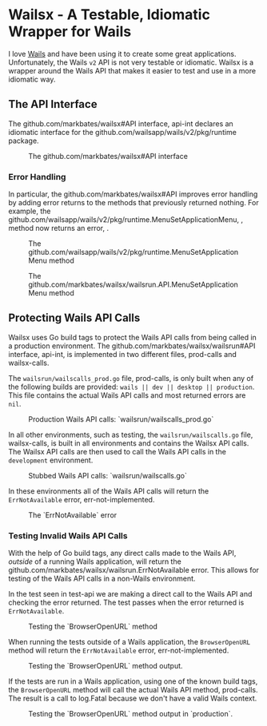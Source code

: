 # Wailsx - A Testable, Idiomatic Wrapper for Wails

I love [Wails](https://wails.io) and have been using it to create some great applications. Unfortunately, the Wails `v2` API is not very testable or idiomatic. Wailsx is a wrapper around the Wails API that makes it easier to test and use in a more idiomatic way.

<toc></toc>

## The API Interface

The <godoc>github.com/markbates/wailsx#API</godoc> interface, <ref>api-int</ref> declares an idiomatic interface for the <godoc>github.com/wailsapp/wails/v2/pkg/runtime</godoc> package.

<figure id="api-int" type="listing">

<code src="wailsrun/api.go"></code>

<figcaption>The <godoc>github.com/markbates/wailsx#API</godoc> interface</figcaption>

</figure>

### Error Handling

In particular, the <godoc>github.com/markbates/wailsx#API</godoc> improves error handling by adding error returns to the methods that previously returned nothing. For example, the <godoc>github.com/wailsapp/wails/v2/pkg/runtime.MenuSetApplicationMenu</godoc>, <ref id="runtime-menuset"></ref>, method now returns an error, <ref id="wailsx-menuset"></ref>.

<figure id="runtime-menuset" type="listing">

<go doc="github.com/wailsapp/wails/v2/pkg/runtime.MenuSetApplicationMenu"></go>

<figcaption>The <godoc>github.com/wailsapp/wails/v2/pkg/runtime.MenuSetApplicationMenu</godoc> method</figcaption>

</figure>

<figure id="wailsx-menuset" type="listing">

<go doc="github.com/markbates/wailsx/wailsrun.API.MenuSetApplicationMenu"></go>

<figcaption>The <godoc>github.com/markbates/wailsx/wailsrun.API.MenuSetApplicationMenu</godoc> method</figcaption>

</figure>

## Protecting Wails API Calls

Wailsx uses Go build tags to protect the Wails API calls from being called in a production environment. The <godoc>github.com/markbates/wailsx/wailsrun#API</godoc> interface, <ref>api-int</ref>, is implemented in two different files, <ref>prod-calls</ref> and <ref>wailsx-calls</ref>.

The `wailsrun/wailscalls_prod.go` file, <ref>prod-calls</ref>, is only built when any of the following builds are provided: `wails || dev || desktop || production`. This file contains the actual Wails API calls and most returned errors are `nil`.

<figure id="prod-calls" type="listing">

<code src="wailsrun/wailscalls_prod.go" snippet="BrowserOpenURL"></code>

<figcaption>Production Wails API calls: `wailsrun/wailscalls_prod.go`</figcaption>

</figure>

In all other environments, such as testing, the `wailsrun/wailscalls.go` file, <ref>wailsx-calls</ref>, is built in all environments and contains the Wailsx API calls. The Wailsx API calls are then used to call the Wails API calls in the `development` environment.

<figure id="wailsx-calls" type="listing">

<code src="wailsrun/wailscalls.go" snippet="BrowserOpenURL"></code>

<figcaption>Stubbed Wails API calls: `wailsrun/wailscalls.go`</figcaption>

</figure>

In these environments all of the Wails API calls will return the `ErrNotAvailable` error, <ref>err-not-implemented</ref>.

<figure id="err-not-implemented" type="listing">

<go doc="github.com/markbates/wailsx/wailsrun.ErrNotAvailable"></go>

<figcaption>The `ErrNotAvailable` error</figcaption>

</figure>

### Testing Invalid Wails API Calls

With the help of Go build tags, any direct calls made to the Wails API, _outside_ of a running Wails application, will return the <godoc>github.com/markbates/wailsx/wailsrun.ErrNotAvailable</godoc> error. This allows for testing of the Wails API calls in a non-Wails environment.

In the test seen in <ref>test-api</ref> we are making a direct call to the Wails API and checking the error returned. The test passes when the error returned is `ErrNotAvailable`.

<figure id="test-api" type="listing">

<code src="docs/examples/api_calls/api_calls_test.go"></code>

<figcaption>Testing the `BrowserOpenURL` method</figcaption>

</figure>

When running the tests outside of a Wails application, the `BrowserOpenURL` method will return the `ErrNotAvailable` error, <ref>err-not-implemented</ref>.

<figure id="err-not-implemented" type="listing">

<go src="docs/examples/api_calls" test="-v"></go>

<figcaption>Testing the `BrowserOpenURL` method output.</figcaption>

</figure>

If the tests are run in a Wails application, using one of the known build tags, the `BrowserOpenURL` method will call the actual Wails API method, <ref>prod-calls</ref>. The result is a call to <godoc>log.Fatal</godoc> because we don't have a valid Wails context.

<figure id="log-fatal" type="listing">

<go src="docs/examples/api_calls" test="-v -tags wails" exit="1"></go>

<figcaption>Testing the `BrowserOpenURL` method output in `production`.</figcaption>

</figure>

<include src="eventx/eventx.md"></include>
